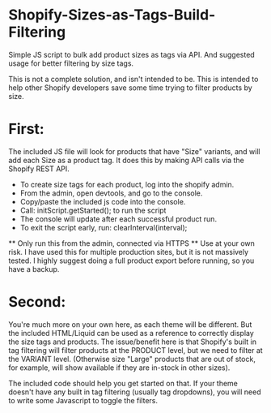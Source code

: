 # Shopify-Sizes-as-Tags-Build-Filtering
Simple JS script to bulk add product sizes as tags via API. And suggested usage for better filtering by size tags.

This is not a complete solution, and isn't intended to be.
This is intended to help other Shopify developers save some time trying to filter products by size.

# First: 
The included JS file will look for products that have "Size" variants, and will add each Size as a product tag. It does this by making API calls via the Shopify REST API. 
- To create size tags for each product, log into the shopify admin.
- From the admin, open devtools, and go to the console.
- Copy/paste the included js code into the console.
- Call: initScript.getStarted(); to run the script
- The console will update after each successful product run.
- To exit the script early, run: clearInterval(interval);

** Only run this from the admin, connected via HTTPS
** Use at your own risk. I have used this for multiple production sites, but it is not massively tested. I highly suggest doing a full product export before running, so you have a backup.


# Second:
You're much more on your own here, as each theme will be different. But the included HTML/Liquid can be used as a reference to correctly display the size tags and products. The issue/benefit here is that Shopify's built in tag filtering will filter products at the PRODUCT level, but we need to filter at the VARIANT level. (Otherwise size "Large" products that are out of stock, for example, will show available if they are in-stock in other sizes).  

The included code should help you get started on that. If your theme doesn't have any built in tag filtering (usually tag dropdowns), you will need to write some Javascript to toggle the filters.
